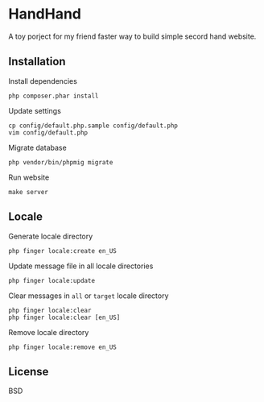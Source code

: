 # HandHand

A toy porject for my friend faster way to build simple secord hand website.

## Installation

Install dependencies

	php composer.phar install

Update settings

	cp config/default.php.sample config/default.php
	vim config/default.php
	
Migrate database

	php vendor/bin/phpmig migrate

Run website

	make server

## Locale

Generate locale directory

	php finger locale:create en_US
	
Update message file in all locale directories

	php finger locale:update

Clear messages in `all` or `target` locale directory

	php finger locale:clear
	php finger locale:clear [en_US]

Remove locale directory

	php finger locale:remove en_US

## License

BSD